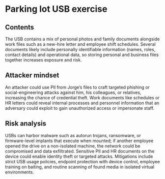 # Parking lot USB exercise

## Contents

The USB contains a mix of personal photos and family documents alongside work files such as a new-hire letter and employee shift schedules. Several documents likely include personally identifiable information (names, roles, contact details) and operational data, so storing personal and business files together increases exposure and risk.

## Attacker mindset

An attacker could use PII from Jorge’s files to craft targeted phishing or social-engineering attacks against him, his colleagues, or relatives, increasing the chance of credential theft. Work documents like schedules or HR letters could reveal internal processes and personnel information that an adversary could exploit to gain unauthorized access or impersonate staff.

## Risk analysis

USBs can harbor malware such as autorun trojans, ransomware, or firmware-level implants that execute when mounted; if another employee opened the drive on a non-isolated machine, the network could be compromised and data exfiltrated. Sensitive PII and HR documents on the device could enable identity theft or targeted attacks. Mitigations include strict USB usage policies, endpoint protection with device control, employee training on baiting, and routine scanning of found media in isolated virtual environments.
